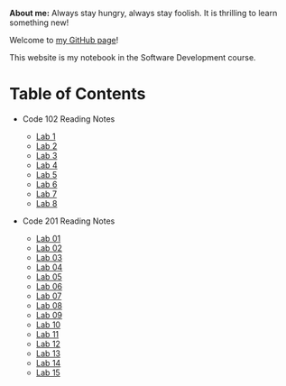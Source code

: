 **About me:** Always stay hungry, always stay foolish. It is thrilling to learn something new!

Welcome to [my GitHub page](https://github.com/phamthuhuong91)!

This website is my notebook in the Software Development course.

# Table of Contents

- Code 102 Reading Notes
  - [Lab 1](https://phamthuhuong91.github.io/reading-notes/lab1)
  - [Lab 2](https://phamthuhuong91.github.io/reading-notes/lab2)
  - [Lab 3](https://phamthuhuong91.github.io/reading-notes/lab3)
  - [Lab 4](https://phamthuhuong91.github.io/reading-notes/lab4)
  - [Lab 5](https://phamthuhuong91.github.io/reading-notes/lab5)
  - [Lab 6](https://phamthuhuong91.github.io/reading-notes/lab6)
  - [Lab 7](https://phamthuhuong91.github.io/reading-notes/lab7)
  - [Lab 8](https://phamthuhuong91.github.io/reading-notes/lab8)

- Code 201 Reading Notes
  - [Lab 01](https://phamthuhuong91.github.io/reading-notes/lab01)
  - [Lab 02](https://phamthuhuong91.github.io/reading-notes/lab02)
  - [Lab 03](https://phamthuhuong91.github.io/reading-notes/lab03)
  - [Lab 04](https://phamthuhuong91.github.io/reading-notes/lab04)
  - [Lab 05](https://phamthuhuong91.github.io/reading-notes/lab05)
  - [Lab 06](https://phamthuhuong91.github.io/reading-notes/lab06)
  - [Lab 07](https://phamthuhuong91.github.io/reading-notes/lab07)
  - [Lab 08](https://phamthuhuong91.github.io/reading-notes/lab08)
  - [Lab 09](https://phamthuhuong91.github.io/reading-notes/lab09)
  - [Lab 10](https://phamthuhuong91.github.io/reading-notes/lab10)
  - [Lab 11](https://phamthuhuong91.github.io/reading-notes/lab11)
  - [Lab 12](https://phamthuhuong91.github.io/reading-notes/lab12)
  - [Lab 13](https://phamthuhuong91.github.io/reading-notes/lab13)
  - [Lab 14](https://phamthuhuong91.github.io/reading-notes/lab14)
  - [Lab 15](https://phamthuhuong91.github.io/reading-notes/lab15)





